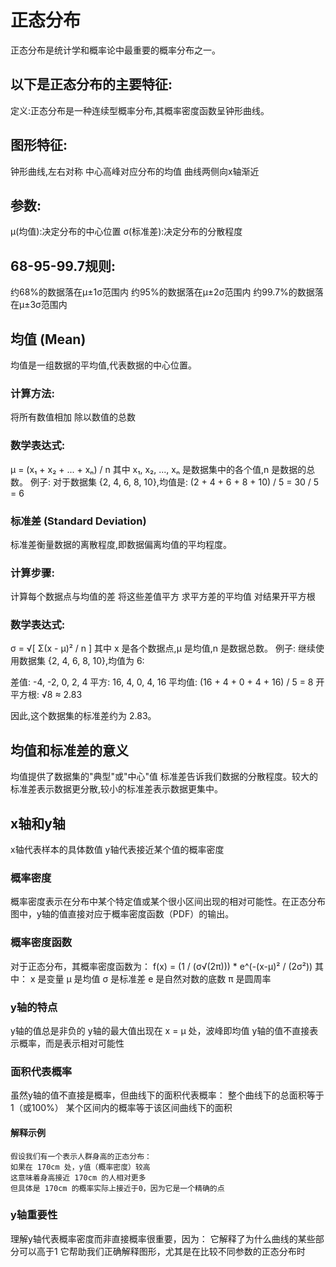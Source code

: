 # 正态分布
正态分布是统计学和概率论中最重要的概率分布之一。

## 以下是正态分布的主要特征:
定义:正态分布是一种连续型概率分布,其概率密度函数呈钟形曲线。

## 图形特征:
钟形曲线,左右对称
中心高峰对应分布的均值
曲线两侧向x轴渐近


## 参数:
μ(均值):决定分布的中心位置
σ(标准差):决定分布的分散程度

## 68-95-99.7规则:
约68%的数据落在μ±1σ范围内
约95%的数据落在μ±2σ范围内
约99.7%的数据落在μ±3σ范围内


## 均值 (Mean)
均值是一组数据的平均值,代表数据的中心位置。
### 计算方法:
将所有数值相加
除以数值的总数

### 数学表达式:
μ = (x₁ + x₂ + ... + xₙ) / n
其中 x₁, x₂, ..., xₙ 是数据集中的各个值,n 是数据的总数。
例子:
对于数据集 {2, 4, 6, 8, 10},均值是:
(2 + 4 + 6 + 8 + 10) / 5 = 30 / 5 = 6

### 标准差 (Standard Deviation)
标准差衡量数据的离散程度,即数据偏离均值的平均程度。

### 计算步骤:
计算每个数据点与均值的差
将这些差值平方
求平方差的平均值
对结果开平方根

### 数学表达式:
σ = √[ Σ(x - μ)² / n ]
其中 x 是各个数据点,μ 是均值,n 是数据总数。
例子:
继续使用数据集 {2, 4, 6, 8, 10},均值为 6:

差值: -4, -2, 0, 2, 4
平方: 16, 4, 0, 4, 16
平均值: (16 + 4 + 0 + 4 + 16) / 5 = 8
开平方根: √8 ≈ 2.83

因此,这个数据集的标准差约为 2.83。

## 均值和标准差的意义
均值提供了数据集的"典型"或"中心"值
标准差告诉我们数据的分散程度。较大的标准差表示数据更分散,较小的标准差表示数据更集中。

## x轴和y轴
x轴代表样本的具体数值
y轴代表接近某个值的概率密度

### 概率密度
概率密度表示在分布中某个特定值或某个很小区间出现的相对可能性。在正态分布图中，y轴的值直接对应于概率密度函数（PDF）的输出。

### 概率密度函数
对于正态分布，其概率密度函数为：
f(x) = (1 / (σ√(2π))) * e^(-(x-μ)² / (2σ²))
其中：
x 是变量
μ 是均值
σ 是标准差
e 是自然对数的底数
π 是圆周率

### y轴的特点
y轴的值总是非负的
y轴的最大值出现在 x = μ 处，波峰即均值
y轴的值不直接表示概率，而是表示相对可能性

### 面积代表概率
虽然y轴的值不直接是概率，但曲线下的面积代表概率：
整个曲线下的总面积等于1（或100%）
某个区间内的概率等于该区间曲线下的面积

#### 解释示例
```
假设我们有一个表示人群身高的正态分布：
如果在 170cm 处，y值（概率密度）较高
这意味着身高接近 170cm 的人相对更多
但具体是 170cm 的概率实际上接近于0，因为它是一个精确的点
```

### y轴重要性
理解y轴代表概率密度而非直接概率很重要，因为：
它解释了为什么曲线的某些部分可以高于1
它帮助我们正确解释图形，尤其是在比较不同参数的正态分布时
